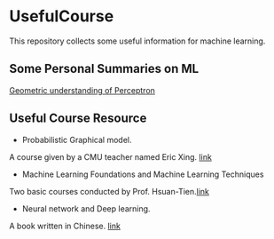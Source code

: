 # UsefulCourse
This repository collects some useful information for machine learning.

## Some Personal Summaries on ML
[Geometric understanding of Perceptron](https://mahsh.github.io/UsefulCourse/MLdocs/Perceptron.pdf)

## Useful Course Resource
- Probabilistic Graphical model.

A course given by a CMU teacher named Eric Xing. [link](http://www.cs.cmu.edu/~epxing/Class/10708-14/lecture.html)

- Machine Learning Foundations and Machine Learning Techniques 

Two basic courses conducted by Prof. Hsuan-Tien.[link](https://www.csie.ntu.edu.tw/~htlin/)

- Neural network and Deep learning.

A book written in Chinese. [link](https://nndl.github.io/)


